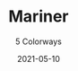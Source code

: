 ---
image_primary: "img/product_main_125_mariner-main.jpg"
image_secondary: "img/colorway_125_coastal.jpg"
description: "Geologic%20in%20appearance%2C%20striated%20to%20perfect%20effect%2C%20muscular%20in%20its%20intended%20performance%20and%20usage.%A0Ink%20resistant%2C%20ink%20defiant%2C%20ink%20adverse%20and%20ink%20erasable.%20MARINER%20withstands%20repeated%20cleanings%20with%20no%20smearing%20or%20ghosting%2C%20and%20delivers%20both%20on%20performance%20and%20style%20for%20high%20traffic%20areas.%20UV%20tolerant%2C%20mildew%20and%20moisture%20resistant%2C%20and%20bleach-cleanable%20with%20anti-bacterial%20properties%20-%20a%20testament%20to%20the%20power%20of%20current%20technology."
tags: 
  - "Textiles"
designer: "Joseph Noble"
href: "https://www.josephnoble.com/collections/mariner/"
title: "Mariner"
subtitle: "5 Colorways"
category: "Textiles"
manufacturer: "Joseph Noble"
slug: "/manufacturers/joseph-noble/textiles/joseph-noble-mariner"
date: "2021-05-10"
---